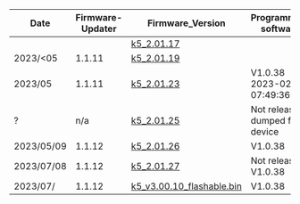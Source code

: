 <!DOCTYPE html>

Date       | Firmware-Updater | Firmware_Version | Programming software
--         | --               | --               | --
           |                  | [k5_2.01.17](https://github.com/amnemonic/Quansheng_UV-K5_Firmware/blob/main/firmware/k5_v2.01.17_publish.bin)      |  
2023/<05   | 1.1.11           | [k5_2.01.19](https://github.com/amnemonic/Quansheng_UV-K5_Firmware/blob/main/firmware/k5_v2.01.19_publish.bin)       |  
2023/05    | 1.1.11           | [k5_2.01.23](https://github.com/amnemonic/Quansheng_UV-K5_Firmware/blob/main/firmware/k5_v2.01.23_publish.bin)       | V1.0.38 2023-02-11 07:49:36
?          | n/a              | [k5_2.01.25](https://github.com/amnemonic/Quansheng_UV-K5_Firmware/blob/main/firmware/k5_v2.01.25_publish.bin)      | Not released, dumped from device
2023/05/09 | 1.1.12           | [k5_2.01.26](https://github.com/amnemonic/Quansheng_UV-K5_Firmware/blob/main/firmware/k5_v2.01.26_publish.bin)	      | V1.0.38
2023/07/08 | 1.1.12           | [k5_2.01.27](https://github.com/amnemonic/Quansheng_UV-K5_Firmware/blob/main/firmware/k5_v2.01.26_publish.bin)	      | Not released V1.0.38
2023/07/ | 1.1.12           | [k5_v3.00.10_flashable.bin](https://github.com/amnemonic/Quansheng_UV-K5_Firmware/blob/main/firmware/k5_v3.00.10_flashable.bin)      | V1.0.38
